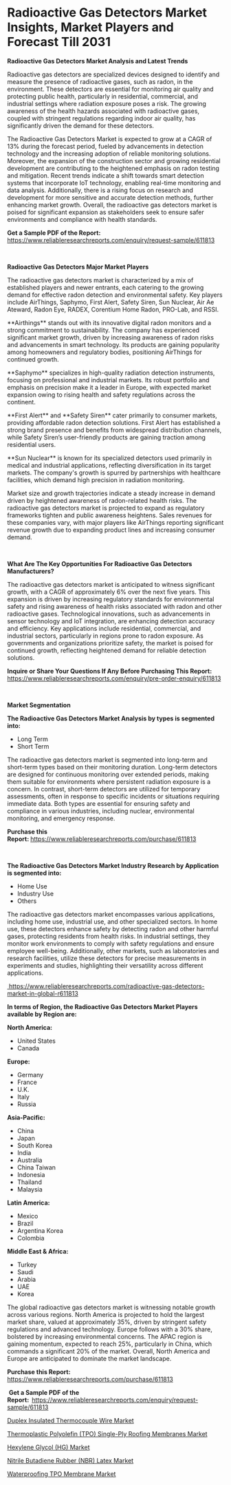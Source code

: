 <p><h1>Radioactive Gas Detectors Market Insights, Market Players and Forecast Till 2031</h1></p><p><strong>Radioactive Gas Detectors Market Analysis and Latest Trends</strong></p>
<p><p>Radioactive gas detectors are specialized devices designed to identify and measure the presence of radioactive gases, such as radon, in the environment. These detectors are essential for monitoring air quality and protecting public health, particularly in residential, commercial, and industrial settings where radiation exposure poses a risk. The growing awareness of the health hazards associated with radioactive gases, coupled with stringent regulations regarding indoor air quality, has significantly driven the demand for these detectors.</p><p>The Radioactive Gas Detectors Market is expected to grow at a CAGR of 13% during the forecast period, fueled by advancements in detection technology and the increasing adoption of reliable monitoring solutions. Moreover, the expansion of the construction sector and growing residential development are contributing to the heightened emphasis on radon testing and mitigation. Recent trends indicate a shift towards smart detection systems that incorporate IoT technology, enabling real-time monitoring and data analysis. Additionally, there is a rising focus on research and development for more sensitive and accurate detection methods, further enhancing market growth. Overall, the radioactive gas detectors market is poised for significant expansion as stakeholders seek to ensure safer environments and compliance with health standards.</p></p>
<p><strong>Get a Sample PDF of the Report:&nbsp;</strong> <a href="https://www.reliableresearchreports.com/enquiry/request-sample/611813?utm_campaign=9&utm_medium=2&utm_source=Github&utm_content=ia&utm_term=10122024&utm_id=radioactive-gas-detectors">https://www.reliableresearchreports.com/enquiry/request-sample/611813</a></p>
<p>&nbsp;</p>
<p><strong>Radioactive Gas Detectors Major Market Players</strong></p>
<p><p>The radioactive gas detectors market is characterized by a mix of established players and newer entrants, each catering to the growing demand for effective radon detection and environmental safety. Key players include AirThings, Saphymo, First Alert, Safety Siren, Sun Nuclear, Air Ae Ateward, Radon Eye, RADEX, Corentium Home Radon, PRO-Lab, and RSSI. </p><p>**Airthings** stands out with its innovative digital radon monitors and a strong commitment to sustainability. The company has experienced significant market growth, driven by increasing awareness of radon risks and advancements in smart technology. Its products are gaining popularity among homeowners and regulatory bodies, positioning AirThings for continued growth.</p><p>**Saphymo** specializes in high-quality radiation detection instruments, focusing on professional and industrial markets. Its robust portfolio and emphasis on precision make it a leader in Europe, with expected market expansion owing to rising health and safety regulations across the continent.</p><p>**First Alert** and **Safety Siren** cater primarily to consumer markets, providing affordable radon detection solutions. First Alert has established a strong brand presence and benefits from widespread distribution channels, while Safety Siren’s user-friendly products are gaining traction among residential users.</p><p>**Sun Nuclear** is known for its specialized detectors used primarily in medical and industrial applications, reflecting diversification in its target markets. The company's growth is spurred by partnerships with healthcare facilities, which demand high precision in radiation monitoring.</p><p>Market size and growth trajectories indicate a steady increase in demand driven by heightened awareness of radon-related health risks. The radioactive gas detectors market is projected to expand as regulatory frameworks tighten and public awareness heightens. Sales revenues for these companies vary, with major players like AirThings reporting significant revenue growth due to expanding product lines and increasing consumer demand.</p></p>
<p>&nbsp;</p>
<p><strong>What Are The Key Opportunities For Radioactive Gas Detectors Manufacturers?</strong></p>
<p><p>The radioactive gas detectors market is anticipated to witness significant growth, with a CAGR of approximately 6% over the next five years. This expansion is driven by increasing regulatory standards for environmental safety and rising awareness of health risks associated with radon and other radioactive gases. Technological innovations, such as advancements in sensor technology and IoT integration, are enhancing detection accuracy and efficiency. Key applications include residential, commercial, and industrial sectors, particularly in regions prone to radon exposure. As governments and organizations prioritize safety, the market is poised for continued growth, reflecting heightened demand for reliable detection solutions.</p></p>
<p><strong>Inquire or Share Your Questions If Any Before Purchasing This Report:</strong> <a href="https://www.reliableresearchreports.com/enquiry/pre-order-enquiry/611813?utm_campaign=9&utm_medium=2&utm_source=Github&utm_content=ia&utm_term=10122024&utm_id=radioactive-gas-detectors">https://www.reliableresearchreports.com/enquiry/pre-order-enquiry/611813</a></p>
<p>&nbsp;</p>
<p><strong>Market Segmentation</strong></p>
<p><strong>The Radioactive Gas Detectors Market Analysis by types is segmented into:</strong></p>
<p><ul><li>Long Term</li><li>Short Term</li></ul></p>
<p><p>The radioactive gas detectors market is segmented into long-term and short-term types based on their monitoring duration. Long-term detectors are designed for continuous monitoring over extended periods, making them suitable for environments where persistent radiation exposure is a concern. In contrast, short-term detectors are utilized for temporary assessments, often in response to specific incidents or situations requiring immediate data. Both types are essential for ensuring safety and compliance in various industries, including nuclear, environmental monitoring, and emergency response.</p></p>
<p><strong>Purchase this Report:&nbsp;</strong><a href="https://www.reliableresearchreports.com/purchase/611813?utm_campaign=9&utm_medium=2&utm_source=Github&utm_content=ia&utm_term=10122024&utm_id=radioactive-gas-detectors">https://www.reliableresearchreports.com/purchase/611813</a></p>
<p>&nbsp;</p>
<p><strong>The Radioactive Gas Detectors Market Industry Research by Application is segmented into:</strong></p>
<p><ul><li>Home Use</li><li>Industry Use</li><li>Others</li></ul></p>
<p><p>The radioactive gas detectors market encompasses various applications, including home use, industrial use, and other specialized sectors. In home use, these detectors enhance safety by detecting radon and other harmful gases, protecting residents from health risks. In industrial settings, they monitor work environments to comply with safety regulations and ensure employee well-being. Additionally, other markets, such as laboratories and research facilities, utilize these detectors for precise measurements in experiments and studies, highlighting their versatility across different applications.</p></p>
<p><a href="https://www.reliableresearchreports.com/radioactive-gas-detectors-market-in-global-r611813?utm_campaign=9&utm_medium=2&utm_source=Github&utm_content=ia&utm_term=10122024&utm_id=radioactive-gas-detectors">&nbsp;https://www.reliableresearchreports.com/radioactive-gas-detectors-market-in-global-r611813</a></p>
<p><strong>In terms of Region, the Radioactive Gas Detectors Market Players available by Region are:</strong></p>
<p>
    <p> <strong> North America: </strong>
        <ul>
            <li>United States</li>
            <li>Canada</li>
        </ul>
        </p> 
    <p> <strong> Europe: </strong>
        <ul>
            <li>Germany</li>
            <li>France</li>
            <li>U.K.</li>
            <li>Italy</li>
            <li>Russia</li>
        </ul>
        </p> 
    <p> <strong> Asia-Pacific: </strong>
        <ul>
            <li>China</li>
            <li>Japan</li>
            <li>South Korea</li>
            <li>India</li>
            <li>Australia</li>
            <li>China Taiwan</li>
            <li>Indonesia</li>
            <li>Thailand</li>
            <li>Malaysia</li>
        </ul>
        </p> 
    <p> <strong> Latin America: </strong>
        <ul>
            <li>Mexico</li>
            <li>Brazil</li>
            <li>Argentina Korea</li>
            <li>Colombia</li>
        </ul>
        </p> 
    <p> <strong> Middle East & Africa: </strong>
        <ul>
            <li>Turkey</li>
            <li>Saudi</li>
            <li>Arabia</li>
            <li>UAE</li>
            <li>Korea</li>
        </ul>
    </p>
    </p>
<p><p>The global radioactive gas detectors market is witnessing notable growth across various regions. North America is projected to hold the largest market share, valued at approximately 35%, driven by stringent safety regulations and advanced technology. Europe follows with a 30% share, bolstered by increasing environmental concerns. The APAC region is gaining momentum, expected to reach 25%, particularly in China, which commands a significant 20% of the market. Overall, North America and Europe are anticipated to dominate the market landscape.</p></p>
<p><strong>Purchase this Report: </strong><a href="https://www.reliableresearchreports.com/purchase/611813?utm_campaign=9&utm_medium=2&utm_source=Github&utm_content=ia&utm_term=10122024&utm_id=radioactive-gas-detectors">https://www.reliableresearchreports.com/purchase/611813</a></p>
<p>&nbsp;<strong>Get a Sample PDF of the Report:&nbsp;&nbsp;</strong><a href="https://www.reliableresearchreports.com/enquiry/request-sample/611813?utm_campaign=9&utm_medium=2&utm_source=Github&utm_content=ia&utm_term=10122024&utm_id=radioactive-gas-detectors">https://www.reliableresearchreports.com/enquiry/request-sample/611813</a></p>
<p><strong></strong></p>
<p><p><a href="https://github.com/SanjidaMahmud54/Market-Research-Report-List-1/blob/main/duplex-insulated-thermocouple-wire-market.md?utm_campaign=9&utm_medium=2&utm_source=Github&utm_content=ia&utm_term=10122024&utm_id=radioactive-gas-detectors">Duplex Insulated Thermocouple Wire Market</a></p><p><a href="https://www.linkedin.com/pulse/th-score-market-0ptye?utm_campaign=9&utm_medium=2&utm_source=Github&utm_content=ia&utm_term=10122024&utm_id=radioactive-gas-detectors">Thermoplastic Polyolefin (TPO) Single-Ply Roofing Membranes Market</a></p><p><a href="https://www.linkedin.com/pulse/th-score-market-0ptye?utm_campaign=9&utm_medium=2&utm_source=Github&utm_content=ia&utm_term=10122024&utm_id=radioactive-gas-detectors">Hexylene Glycol (HG) Market</a></p><p><a href="https://www.linkedin.com/pulse/futur-trend-quest-sl8ue?utm_campaign=9&utm_medium=2&utm_source=Github&utm_content=ia&utm_term=10122024&utm_id=radioactive-gas-detectors">Nitrile Butadiene Rubber (NBR) Latex Market</a></p><p><a href="https://github.com/hgf64gh/Market-Research-Report-List-1/blob/main/waterproofing-tpo-membrane-market.md?utm_campaign=9&utm_medium=2&utm_source=Github&utm_content=ia&utm_term=10122024&utm_id=radioactive-gas-detectors">Waterproofing TPO Membrane Market</a></p></p>